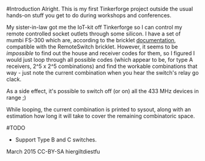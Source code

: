 #Introduction
Alright. This is my first Tinkerforge project outside the usual hands-on stuff you get to do during workshops and conferences.

My sister-in-law got me the IoT-kit off Tinkerforge so I can control my remote controlled socket outlets through some silicon. I have a set of mumbi FS-300 which are, according to the bricklet [documentation](http://www.tinkerforge.com/en/doc/Hardware/Bricklets/Remote_Switch.html#list-of-supported-devices), compatible with the RemoteSwitch bricklet. However, it seems to be _impossible_ to find out the house and receiver codes for them, so I figured I would just loop through all possible codes (which appear to be, for type A receivers, 2^5 x 2^5 combinations) and find the workable combinations that way - just note the current combination when you hear the switch's relay go clack.  

As a side effect, it's possible to switch off (or on) all the 433 MHz devices in range ;)

While looping, the current combination is printed to sysout, along with an estimation how long it will take to cover the remaining combinatoric space.

#TODO
* Support Type B and C switches.

March 2015
CC-BY-SA hiergiltdiestfu